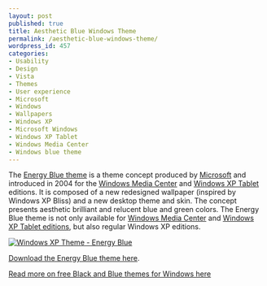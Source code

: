 ```yaml
---
layout: post
published: true
title: Aesthetic Blue Windows Theme
permalink: /aesthetic-blue-windows-theme/
wordpress_id: 457
categories:
- Usability
- Design
- Vista
- Themes
- User experience
- Microsoft
- Windows
- Wallpapers
- Windows XP
- Microsoft Windows
- Windows XP Tablet
- Windows Media Center
- Windows blue theme
---
```




The <a href="http://en.wikipedia.org/wiki/Energy_Blue">Energy Blue theme</a> is a theme concept produced by <a href="http://en.wikipedia.org/wiki/Microsoft">Microsoft</a> and introduced in 2004 for the <a href="http://en.wikipedia.org/wiki/Windows_Media_Center">Windows Media Center</a> and <a href="http://en.wikipedia.org/wiki/Windows_XP">Windows XP Tablet</a> editions. It is composed of a new redesigned wallpaper (inspired by Windows XP Bliss) and a new desktop theme and skin. The concept presents aesthetic brilliant and relucent blue and green colors. The Energy Blue theme is not only available for <a href="http://en.wikipedia.org/wiki/Windows_Media_Center">Windows Media Center</a> and <a href="http://en.wikipedia.org/wiki/Windows_XP_Tablet_PC_Edition">Windows XP Tablet editions</a>, but also regular Windows XP editions.

<a class="imagelink" href="http://lh3.ggpht.com/-WIOtPWefn3g/UVl-gXLg6FI/AAAAAAAAFrE/u15_zNx1C_Y/energyblue.jpg" title="Windows XP Theme - Energy Blue"><img id="image451" src="http://lh5.ggpht.com/-e3e6AwaKxX0/UVl-fUma4yI/AAAAAAAAFrA/J233ar6K8vo/energyblue.thumbnail.jpg" alt="Windows XP Theme - Energy Blue" /></a>


<a href="http://www.helpwithwindows.com/WindowsXP/energy_blue_theme.html">Download the Energy Blue theme here</a>.


<a href="/windows-xp-themes/">Read more on free Black and Blue themes for Windows here</a>
